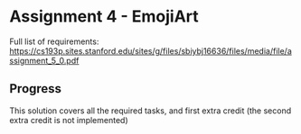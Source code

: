# Assignment 4 - EmojiArt
Full list of requirements: https://cs193p.sites.stanford.edu/sites/g/files/sbiybj16636/files/media/file/assignment_5_0.pdf

## Progress
This solution covers all the required tasks, and first extra credit (the second extra credit is not implemented)

